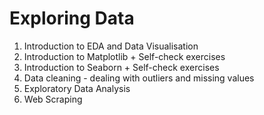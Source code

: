 # Exploring Data
1. Introduction to EDA and Data Visualisation
2. Introduction to Matplotlib + Self-check exercises
3. Introduction to Seaborn + Self-check exercises
4. Data cleaning - dealing with outliers and missing values
5. Exploratory Data Analysis
6. Web Scraping
